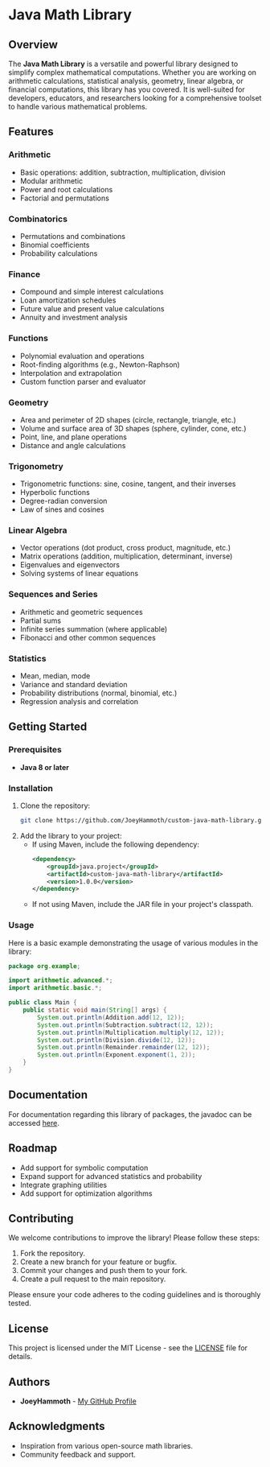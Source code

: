 # Java Math Library

## Overview
The **Java Math Library** is a versatile and powerful library designed to simplify complex mathematical computations. Whether you are working on arithmetic calculations, statistical analysis, geometry, linear algebra, or financial computations, this library has you covered. It is well-suited for developers, educators, and researchers looking for a comprehensive toolset to handle various mathematical problems.

## Features

### Arithmetic
- Basic operations: addition, subtraction, multiplication, division
- Modular arithmetic
- Power and root calculations
- Factorial and permutations

### Combinatorics
- Permutations and combinations
- Binomial coefficients
- Probability calculations

### Finance
- Compound and simple interest calculations
- Loan amortization schedules
- Future value and present value calculations
- Annuity and investment analysis

### Functions
- Polynomial evaluation and operations
- Root-finding algorithms (e.g., Newton-Raphson)
- Interpolation and extrapolation
- Custom function parser and evaluator

### Geometry
- Area and perimeter of 2D shapes (circle, rectangle, triangle, etc.)
- Volume and surface area of 3D shapes (sphere, cylinder, cone, etc.)
- Point, line, and plane operations
- Distance and angle calculations

### Trigonometry
- Trigonometric functions: sine, cosine, tangent, and their inverses
- Hyperbolic functions
- Degree-radian conversion
- Law of sines and cosines

### Linear Algebra
- Vector operations (dot product, cross product, magnitude, etc.)
- Matrix operations (addition, multiplication, determinant, inverse)
- Eigenvalues and eigenvectors
- Solving systems of linear equations

### Sequences and Series
- Arithmetic and geometric sequences
- Partial sums
- Infinite series summation (where applicable)
- Fibonacci and other common sequences

### Statistics
- Mean, median, mode
- Variance and standard deviation
- Probability distributions (normal, binomial, etc.)
- Regression analysis and correlation

## Getting Started

### Prerequisites
- **Java 8 or later**

### Installation
1. Clone the repository:
   ```bash
   git clone https://github.com/JoeyHammoth/custom-java-math-library.git
   ```
2. Add the library to your project:
   - If using Maven, include the following dependency:
     ```xml
     <dependency>
         <groupId>java.project</groupId>
         <artifactId>custom-java-math-library</artifactId>
         <version>1.0.0</version>
     </dependency>
     ```
   - If not using Maven, include the JAR file in your project's classpath.

### Usage

Here is a basic example demonstrating the usage of various modules in the library:

```java
package org.example;

import arithmetic.advanced.*;
import arithmetic.basic.*;

public class Main {
    public static void main(String[] args) {
        System.out.println(Addition.add(12, 12));
        System.out.println(Subtraction.subtract(12, 12));
        System.out.println(Multiplication.multiply(12, 12));
        System.out.println(Division.divide(12, 12));
        System.out.println(Remainder.remainder(12, 12));
        System.out.println(Exponent.exponent(1, 2));
    }
}
```
## Documentation
For documentation regarding this library of packages, the javadoc can be accessed [here](https://joeyhammoth.github.io/custom-java-math-library/).
## Roadmap
- Add support for symbolic computation
- Expand support for advanced statistics and probability
- Integrate graphing utilities
- Add support for optimization algorithms

## Contributing
We welcome contributions to improve the library! Please follow these steps:

1. Fork the repository.
2. Create a new branch for your feature or bugfix.
3. Commit your changes and push them to your fork.
4. Create a pull request to the main repository.

Please ensure your code adheres to the coding guidelines and is thoroughly tested.

## License
This project is licensed under the MIT License - see the [LICENSE](LICENSE) file for details.

## Authors
- **JoeyHammoth** - [My GitHub Profile](https://github.com/JoeyHammoth)

## Acknowledgments
- Inspiration from various open-source math libraries.
- Community feedback and support.
